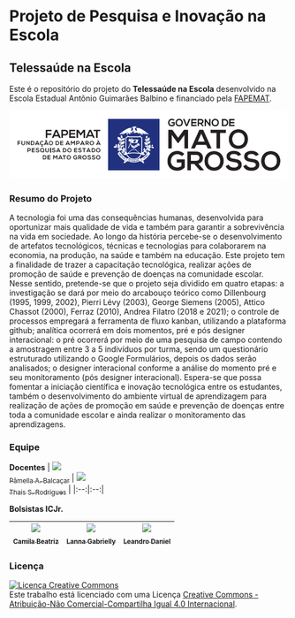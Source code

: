 # Projeto de Pesquisa e Inovação na Escola

## Telessaúde na Escola

Este é o repositório do projeto do **Telessaúde na Escola** desenvolvido na Escola Estadual Antônio Guimarães Balbino e financiado pela [FAPEMAT](http://www.fapemat.mt.gov.br/-/19019021-regulamento-das-bolsas-pesquisa-e-inovacao-na-escola-bpie).

<img src="https://github.com/telessaudenaescola/projeto/blob/main/fapemat.png">

### Resumo do Projeto

A tecnologia foi uma das consequências humanas, desenvolvida para oportunizar mais qualidade de vida e também para garantir a sobrevivência na vida em sociedade. Ao longo da história percebe-se o desenvolvimento de artefatos tecnológicos, técnicas e tecnologias para colaborarem na economia, na produção, na saúde e também na educação. Este projeto tem a finalidade de trazer a capacitação tecnológica, realizar ações de promoção de saúde e prevenção de doenças na comunidade escolar. Nesse sentido, pretende-se que o projeto seja dividido em quatro etapas: a investigação se dará por meio do arcabouço teórico como Dillenbourg (1995, 1999, 2002), Pierri Lévy (2003), George Siemens (2005), Attico Chassot (2000), Ferraz (2010), Andrea Filatro (2018 e 2021); o controle de processos empregará a ferramenta de fluxo  kanban, utilizando a plataforma github; analítica ocorrerá em dois momentos, pré e pós designer interacional: o pré ocorrerá por meio de uma pesquisa de campo contendo a amostragem entre 3 a 5 indivíduos por turma, sendo um questionário estruturado utilizando o Google Formulários, depois os dados serão analisados; o designer interacional conforme a análise do momento pré e seu monitoramento (pós designer interacional). Espera-se que possa fomentar a iniciação científica  e inovação tecnológica entre os estudantes, também o desenvolvimento do ambiente virtual de aprendizagem para realização de ações de promoção em saúde e prevenção de doenças entre toda a comunidade escolar e ainda realizar o monitoramento das aprendizagens.

### Equipe

**Docentes**
| [<img src="https://avatars3.githubusercontent.com/u/34974649?s=460&u=cbaf67211a4451e245cd48c41971b9eb1f874a53&v=4" width=115><br><sub>Pâmella A. Balcaçar</sub>](http://lattes.cnpq.br/1206643836491711) | [<img src="http://servicosweb.cnpq.br/wspessoa/servletrecuperafoto?tipo=1&id=K4465776U1" width=115><br><sub>Thais S. Rodrigues</sub>](http://lattes.cnpq.br/8581015130355377) |
|:--:|:--:|

**Bolsistas ICJr.**

| [<img src="http://servicosweb.cnpq.br/wspessoa/servletrecuperafoto?tipo=1&id=K1168012U8" width=115><br><sub>Camila Beatriz</sub>](http://lattes.cnpq.br/1238587547389228) | [<img src="http://servicosweb.cnpq.br/wspessoa/servletrecuperafoto?tipo=1&id=K1168292H6" width=115><br><sub>Lanna Gabrielly</sub>](http://lattes.cnpq.br/1214684042069195) | [<img src="http://servicosweb.cnpq.br/wspessoa/servletrecuperafoto?tipo=1&id=K1168171P9" width=115><br><sub>Leandro Daniel</sub>](http://lattes.cnpq.br/0735390887818195) |
|:--:|:--:|:--:|

### Licença

<a rel="license" href="http://creativecommons.org/licenses/by-nc-sa/4.0/"><img alt="Licença Creative Commons" style="border-width:0" src="https://i.creativecommons.org/l/by-nc-sa/4.0/88x31.png" /></a><br />Este trabalho está licenciado com uma Licença <a rel="license" href="http://creativecommons.org/licenses/by-nc-sa/4.0/">Creative Commons - Atribuição-Não Comercial-Compartilha Igual 4.0 Internacional</a>.
